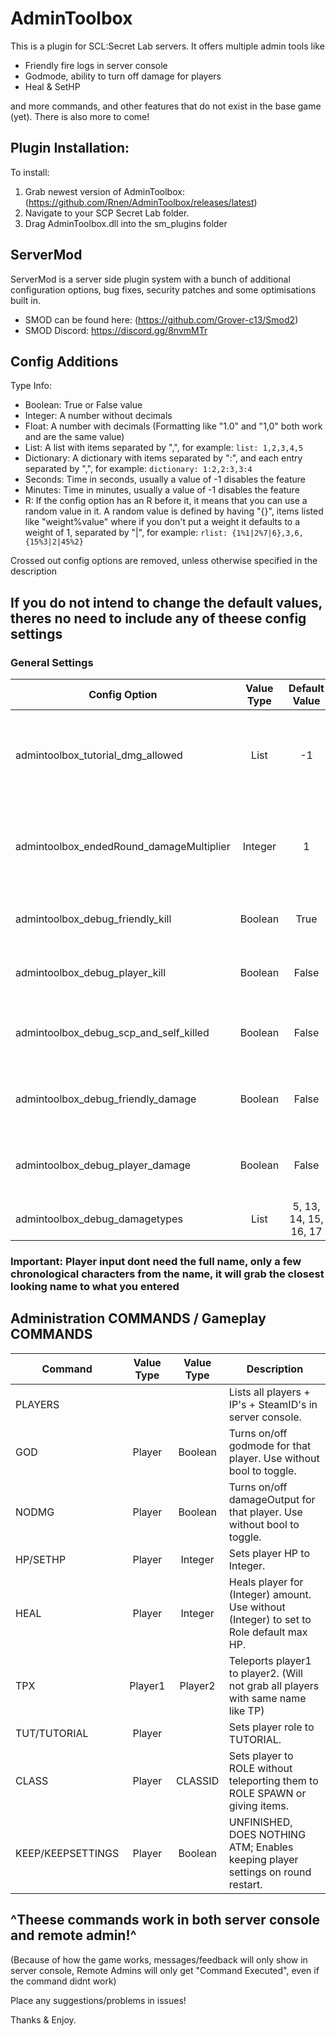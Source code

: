# AdminToolbox
This is a plugin for SCL:Secret Lab servers. 
It offers multiple admin tools like 
* Friendly fire logs in server console
* Godmode, ability to turn off damage for players
* Heal & SetHP

and more commands, and other features that do not exist in the base game (yet).
There is also more to come!

## Plugin Installation:
To install:
1. Grab newest version of AdminToolbox: (https://github.com/Rnen/AdminToolbox/releases/latest)
2. Navigate to your SCP Secret Lab folder.
3. Drag AdminToolbox.dll into the sm_plugins folder

## ServerMod
ServerMod is a server side plugin system with a bunch of additional configuration options, bug fixes, security patches and some optimisations built in.
 * SMOD can be found here: (https://github.com/Grover-c13/Smod2)
 * SMOD Discord: https://discord.gg/8nvmMTr


## Config Additions
Type Info:
- Boolean: True or False value
- Integer: A number without decimals
- Float: A number with decimals (Formatting like "1.0" and "1,0" both work and are the same value)
- List: A list with items separated by ",", for example: `list: 1,2,3,4,5`
- Dictionary: A dictionary with items separated by ":", and each entry separated by ",", for example: `dictionary: 1:2,2:3,3:4`
- Seconds: Time in seconds, usually a value of -1 disables the feature
- Minutes: Time in minutes, usually a value of -1 disables the feature
- R: If the config option has an R before it, it means that you can use a random value in it. A random value is defined by having "{}", items listed like "weight%value" where if you don't put a weight it defaults to a weight of 1, separated by "|", for example: `rlist: {1%1|2%7|6},3,6,{15%3|2|45%2}`

Crossed out config options are removed, unless otherwise specified in the description

## If you do not intend to change the default values, theres no need to include any of theese config settings
### General Settings
Config Option | Value Type | Default Value | Description
--- | :---: | :---: | ---
admintoolbox_tutorial_dmg_allowed | List | -1 | Wich damagetypes the TUTORIAL Role is allowed to take
admintoolbox_endedRound_damageMultiplier | Integer | 1 | Multiples all damage by this number after round ends. For maximum chaos.
admintoolbox_debug_friendly_kill | Boolean | True | Displays friendly kills in server console.
admintoolbox_debug_player_kill | Boolean | False | Displays all not-friendly kills in server console.
admintoolbox_debug_scp_and_self_killed | Boolean | False | Displays suicides and SCP kills in server console.
admintoolbox_debug_friendly_damage | Boolean | False | Displays friendly damage in server console.
admintoolbox_debug_player_damage | Boolean | False | Displays non-friendly damage in server colsole.
admintoolbox_debug_damagetypes | List | 5, 13, 14, 15, 16, 17 | What damagetypes to detect.


### Important: Player input dont need the full name, only a few chronological characters from the name, it will grab the closest looking name to what you entered
## Administration COMMANDS / Gameplay COMMANDS
Command | Value Type | Value Type | Description
--- | :---: | :---: | ---
PLAYERS |   |   | Lists all players + IP's + SteamID's in server console.
GOD | Player | Boolean | Turns on/off godmode for that player. Use without bool to toggle.
NODMG | Player | Boolean | Turns on/off damageOutput for that player. Use without bool to toggle.
HP/SETHP | Player | Integer | Sets player HP to Integer.
HEAL | Player | Integer | Heals player for (Integer) amount. Use without (Integer) to set to Role default max HP.
TPX | Player1 | Player2 | Teleports player1 to player2. (Will not grab all players with same name like TP)
TUT/TUTORIAL | Player |  | Sets player role to TUTORIAL.
CLASS  | Player | CLASSID | Sets player to ROLE without teleporting them to ROLE SPAWN or giving items.
KEEP/KEEPSETTINGS | Player | Boolean | UNFINISHED, DOES NOTHING ATM; Enables keeping player settings on round restart.

## ^Theese commands work in both server console and remote admin!^
(Because of how the game works, messages/feedback will only show in server console, Remote Admins will only get "Command Executed", even if the command didnt work)

Place any suggestions/problems in issues!

Thanks & Enjoy.

